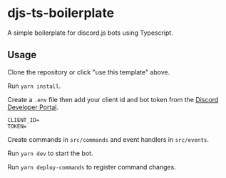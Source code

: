 # djs-ts-boilerplate

A simple boilerplate for discord.js bots using Typescript.

## Usage

Clone the repository or click "use this template" above.

Run `yarn install`.

Create a `.env` file then add your client id and bot token from the [Discord Developer Portal](https://discord.com/developers/applications).

```
CLIENT_ID=
TOKEN=
```

Create commands in `src/commands` and event handlers in `src/events`.

Run `yarn dev` to start the bot.

Run `yarn deploy-commands` to register command changes.
